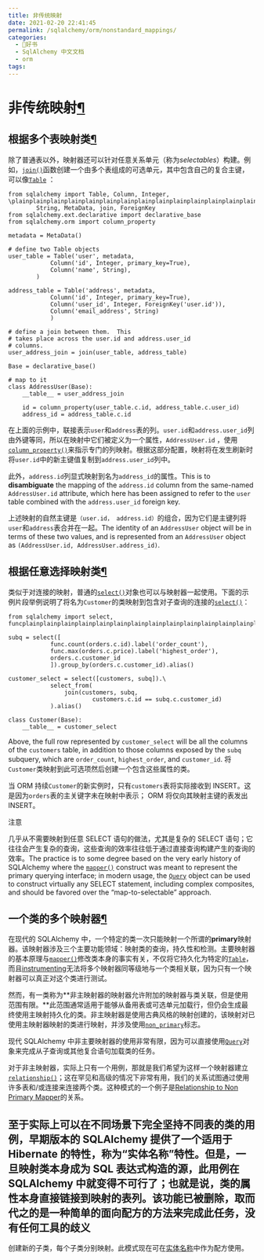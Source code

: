 ```yaml
---
title: 非传统映射
date: 2021-02-20 22:41:45
permalink: /sqlalchemy/orm/nonstandard_mappings/
categories:
  - 📖好书
  - SqlAlchemy 中文文档
  - orm
tags:
---
```

非传统映射[¶](#non-traditional-mappings "Permalink to this headline")
=====================================================================

根据多个表映射类[¶](#mapping-a-class-against-multiple-tables "Permalink to this headline")
------------------------------------------------------------------------------------------

除了普通表以外，映射器还可以针对任意关系单元（称为*selectables*）构建。例如，[`join()`](core_selectable.html#sqlalchemy.sql.expression.join "sqlalchemy.sql.expression.join")函数创建一个由多个表组成的可选单元，其中包含自己的复合主键，可以像[`Table`](core_metadata.html#sqlalchemy.schema.Table "sqlalchemy.schema.Table")
：

    from sqlalchemy import Table, Column, Integer, \plainplainplainplainplainplainplainplainplainplainplainplainplainplainplainplainplainplainplain
            String, MetaData, join, ForeignKey
    from sqlalchemy.ext.declarative import declarative_base
    from sqlalchemy.orm import column_property

    metadata = MetaData()

    # define two Table objects
    user_table = Table('user', metadata,
                Column('id', Integer, primary_key=True),
                Column('name', String),
            )

    address_table = Table('address', metadata,
                Column('id', Integer, primary_key=True),
                Column('user_id', Integer, ForeignKey('user.id')),
                Column('email_address', String)
                )

    # define a join between them.  This
    # takes place across the user.id and address.user_id
    # columns.
    user_address_join = join(user_table, address_table)

    Base = declarative_base()

    # map to it
    class AddressUser(Base):
        __table__ = user_address_join

        id = column_property(user_table.c.id, address_table.c.user_id)
        address_id = address_table.c.id

在上面的示例中，联接表示`user`和`address`表的列。`user.id`和`address.user_id`列由外键等同，所以在映射中它们被定义为一个属性，`AddressUser.id` ，使用[`column_property()`](mapping_columns.html#sqlalchemy.orm.column_property "sqlalchemy.orm.column_property")来指示专门的列映射。根据这部分配置，映射将在发生刷新时将`user.id`中的新主键值复制到`address.user_id`列中。

此外，`address.id`列显式映射到名为`address_id`的属性。This is
to **disambiguate** the mapping of the `address.id`
column from the same-named `AddressUser.id`
attribute, which here has been assigned to refer to the `user` table combined with the `address.user_id`
foreign key.

上述映射的自然主键是`（user.id， address.id）`的组合，因为它们是主键列将`user`和`address`表合并在一起。The identity of an
`AddressUser` object will be in terms of these two
values, and is represented from an `AddressUser`
object as `(AddressUser.id, AddressUser.address_id)`.

根据任意选择映射类[¶](#mapping-a-class-against-arbitrary-selects "Permalink to this headline")
----------------------------------------------------------------------------------------------

类似于对连接的映射，普通的[`select()`](core_selectable.html#sqlalchemy.sql.expression.select "sqlalchemy.sql.expression.select")对象也可以与映射器一起使用。下面的示例片段举例说明了将名为`Customer`的类映射到包含对子查询的连接的[`select()`](core_selectable.html#sqlalchemy.sql.expression.select "sqlalchemy.sql.expression.select")：

    from sqlalchemy import select, funcplainplainplainplainplainplainplainplainplainplainplainplainplainplainplainplain

    subq = select([
                func.count(orders.c.id).label('order_count'),
                func.max(orders.c.price).label('highest_order'),
                orders.c.customer_id
                ]).group_by(orders.c.customer_id).alias()

    customer_select = select([customers, subq]).\
                select_from(
                    join(customers, subq,
                            customers.c.id == subq.c.customer_id)
                ).alias()

    class Customer(Base):
        __table__ = customer_select

Above, the full row represented by `customer_select`
will be all the columns of the `customers` table, in
addition to those columns exposed by the `subq`
subquery, which are `order_count`,
`highest_order`, and `customer_id`. 将`Customer`类映射到此可选项然后创建一个包含这些属性的类。

当 ORM 持续`Customer`的新实例时，只有`customers`表将实际接收到 INSERT。这是因为`orders`表的主关键字未在映射中表示；
ORM 将仅向其映射主键的表发出 INSERT。

注意

几乎从不需要映射到任意 SELECT 语句的做法，尤其是复杂的 SELECT 语句；它往往会产生复杂的查询，这些查询的效率往往低于通过直接查询构建产生的查询的效率。The
practice is to some degree based on the very early history of SQLAlchemy
where the [`mapper()`](mapping_api.html#sqlalchemy.orm.mapper "sqlalchemy.orm.mapper")
construct was meant to represent the primary querying interface; in
modern usage, the [`Query`](query.html#sqlalchemy.orm.query.Query "sqlalchemy.orm.query.Query")
object can be used to construct virtually any SELECT statement,
including complex composites, and should be favored over the
“map-to-selectable” approach.

一个类的多个映射器[¶](#multiple-mappers-for-one-class "Permalink to this headline")
-----------------------------------------------------------------------------------

在现代的 SQLAlchemy 中，一个特定的类一次只能映射一个所谓的**primary**映​​射器。该映射器涉及三个主要功能领域：映射类的查询，持久性和检测。主要映射器的基本原理与[`mapper()`](mapping_api.html#sqlalchemy.orm.mapper "sqlalchemy.orm.mapper")修改类本身的事实有关，不仅将它持久化为特定的[`Table`](core_metadata.html#sqlalchemy.schema.Table "sqlalchemy.schema.Table")，而且[instrumenting](glossary.html#term-instrumenting)无法将多个映射器同等级地与一个类相关联，因为只有一个映射器可以真正对这个类进行测试。

然而，有一类称为**非主映射器的映射器允许附加的映射器与类关联，但是使用范围有限。**此范围通常适用于能够从备用表或可选单元加载行，但仍会生成最终使用主映射持久化的类。非主映射器是使用古典风格的映射创建的，该映射对已使用主映射器映射的类进行映射，并涉及使用[`non_primary`](mapping_api.html#sqlalchemy.orm.mapper.params.non_primary "sqlalchemy.orm.mapper")标志。

现代 SQLAlchemy 中非主要映射器的使用非常有限，因为可以直接使用[`Query`](query.html#sqlalchemy.orm.query.Query "sqlalchemy.orm.query.Query")对象来完成从子查询或其他复合语句加载类的任务。

对于非主映射器，实际上只有一个用例，那就是我们希望为这样一个映射器建立[`relationship()`](relationship_api.html#sqlalchemy.orm.relationship "sqlalchemy.orm.relationship")；这在罕见和高级的情况下非常有用，我们的关系试图通过使用许多表和/或连接来连接两个类。这种模式的一个例子是[Relationship
to Non Primary
Mapper](join_conditions.html#relationship-non-primary-mapper)的关系。

至于实际上可以在不同场景下完全坚持不同表的类的用例，早期版本的 SQLAlchemy 提供了一个适用于 Hibernate 的特性，称为“实体名称”特性。但是，一旦映射类本身成为 SQL 表达式构造的源，此用例在 SQLAlchemy 中就变得不可行了；也就是说，类的属性本身直接链接到映射的表列。该功能已被删除，取而代之的是一种简单的面向配方的方法来完成此任务，没有任何工具的歧义
-
创建新的子类，每个子类分别映射。此模式现在可在[实体名称](http://www.sqlalchemy.org/trac/wiki/UsageRecipes/EntityName)中作为配方使用。
